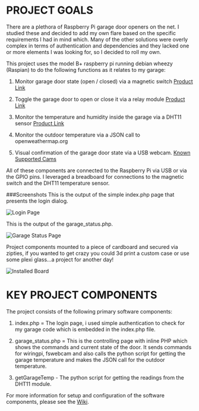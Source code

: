 PROJECT GOALS
=================================================================================================
There are a plethora of Raspberry Pi garage door openers on the net.  I studied these and decided to add my own flare based on the specific requirements I had in mind which.  Many of the other solutions were overly complex in terms of authentication and dependencies and they lacked one or more elements I was looking for, so I decided to roll my own.

This project uses the model B+ raspberry pi running debian wheezy (Raspian) to do the following functions as it relates to my garage:

1. Monitor garage door state (open / closed) via a magnetic switch [Product Link](http://www.amazon.com/gp/product/B0009SUF08/ref=oh_aui_detailpage_o00_s00?ie=UTF8&psc=1)

2. Toggle the garage door to open or close it via a relay module [Product Link](http://www.amazon.com/gp/product/B0057OC6D8/ref=oh_aui_detailpage_o01_s00?ie=UTF8&psc=1)

3. Monitor the temperature and humidity inside the garage via a DHT11 sensor [Product Link](http://www.amazon.com/gp/product/B0066YD3GM/ref=oh_aui_detailpage_o02_s00?ie=UTF8&psc=1)

4. Monitor the outdoor temperature via a JSON call to openweathermap.org

5. Visual confirmation of the garage door state via a USB webcam. [Known Supported Cams](http://elinux.org/RPi_USB_Webcams)

All of these components are connected to the Raspberry Pi via USB or via the GPIO pins.  I leveraged a breadboard for connections to the magnetic switch and the DHT11 temperature sensor.  

###Screenshots
This is the output of the simple index.php page that presents the login dialog.

![Login Page](https://github.com/beckerben/GarageDoorRaspberryPi/blob/master/misc/Login.png "Login Page")

This is the output of the garage_status.php.

![Garage Status Page](https://github.com/beckerben/GarageDoorRaspberryPi/blob/master/misc/GetGarageStatus.png "Garage Status Page")

Project components mounted to a piece of cardboard and secured via zipties, if you wanted to get crazy you could 3d print a custom case or use some plexi glass...a project for another day!

![Installed Board](https://github.com/beckerben/GarageDoorRaspberryPi/blob/master/misc/BoardOverview.jpg "Installed Picture")


KEY PROJECT COMPONENTS
=================================================================================================
The project consists of the following primary software components:

1. index.php = The login page, i used simple authentication to check for my garage code which is embedded in the index.php file.

2. garage_status.php = This is the controlling page with inline PHP which shows the commands and current state of the door.  It sends commands for wiringpi, fswebcam and also calls the python script for getting the garage temperature and makes the JSON call for the outdoor temperature.

3. getGarageTemp - The python script for getting the readings from the DHT11 module.

For more information for setup and configuration of the software components, please see the [Wiki](https://github.com/beckerben/GarageDoorRaspberryPi/wiki).
